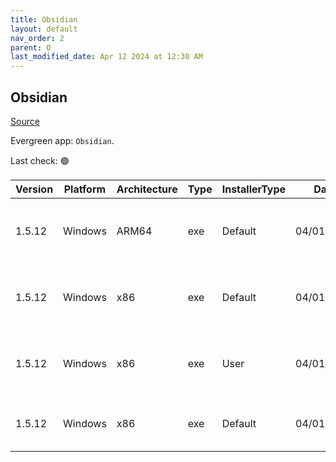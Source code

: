 ```yaml
---
title: Obsidian
layout: default
nav_order: 2
parent: O
last_modified_date: Apr 12 2024 at 12:30 AM
---
```


## Obsidian

[Source](https://obsidian.md/)

Evergreen app: `Obsidian`. 

Last check: 🟢

| Version | Platform | Architecture | Type | InstallerType | Date       | Size     | URI                                                                                                                                                                                                              |
| ------- | -------- | ------------ | ---- | ------------- | ---------- | -------- | ---------------------------------------------------------------------------------------------------------------------------------------------------------------------------------------------------------------- |
| 1.5.12  | Windows  | ARM64        | exe  | Default       | 04/01/2024 | 85472608 | [https://github.com/obsidianmd/obsidian-releases/releases/download/v1.5.12/Obsidian.1.5.12-arm64.exe](https://github.com/obsidianmd/obsidian-releases/releases/download/v1.5.12/Obsidian.1.5.12-arm64.exe)       |
| 1.5.12  | Windows  | x86          | exe  | Default       | 04/01/2024 | 72896704 | [https://github.com/obsidianmd/obsidian-releases/releases/download/v1.5.12/Obsidian.1.5.12-32.exe](https://github.com/obsidianmd/obsidian-releases/releases/download/v1.5.12/Obsidian.1.5.12-32.exe)             |
| 1.5.12  | Windows  | x86          | exe  | User          | 04/01/2024 | 82517416 | [https://github.com/obsidianmd/obsidian-releases/releases/download/v1.5.12/Obsidian.1.5.12-allusers.exe](https://github.com/obsidianmd/obsidian-releases/releases/download/v1.5.12/Obsidian.1.5.12-allusers.exe) |
| 1.5.12  | Windows  | x86          | exe  | Default       | 04/01/2024 | 82489664 | [https://github.com/obsidianmd/obsidian-releases/releases/download/v1.5.12/Obsidian.1.5.12.exe](https://github.com/obsidianmd/obsidian-releases/releases/download/v1.5.12/Obsidian.1.5.12.exe)                   |
